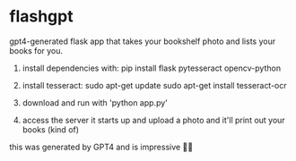 # flashgpt
gpt4-generated flask app that takes your bookshelf photo and lists your books for you.

1. install dependencies with:
pip install flask pytesseract opencv-python 

2. install tesseract:
sudo apt-get update
sudo apt-get install tesseract-ocr

3. download and run with 'python app.py'

4. access the server it starts up and upload a photo and it'll print out your books (kind of)

this was generated by GPT4 and is impressive 🧑‍🍳
